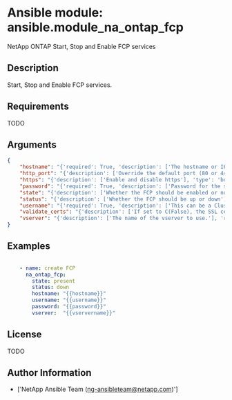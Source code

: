 # Ansible module: ansible.module_na_ontap_fcp


NetApp ONTAP Start, Stop and Enable FCP services

## Description

Start, Stop and Enable FCP services.

## Requirements

TODO

## Arguments

``` json
{
    "hostname": "{'required': True, 'description': ['The hostname or IP address of the ONTAP instance.']}",
    "http_port": "{'description': ['Override the default port (80 or 443) with this port'], 'type': 'int'}",
    "https": "{'description': ['Enable and disable https'], 'type': 'bool', 'default': False}",
    "password": "{'required': True, 'description': ['Password for the specified user.'], 'aliases': ['pass']}",
    "state": "{'description': ['Whether the FCP should be enabled or not.'], 'choices': ['present', 'absent'], 'default': 'present'}",
    "status": "{'description': ['Whether the FCP should be up or down'], 'choices': ['up', 'down'], 'default': 'up'}",
    "username": "{'required': True, 'description': ['This can be a Cluster-scoped or SVM-scoped account, depending on whether a Cluster-level or SVM-level API is required. For more information, please read the documentation U(https://mysupport.netapp.com/NOW/download/software/nmsdk/9.4/).'], 'aliases': ['user']}",
    "validate_certs": "{'description': ['If set to C(False), the SSL certificates will not be validated.', 'This should only set to C(False) used on personally controlled sites using self-signed certificates.'], 'default': True, 'type': 'bool'}",
    "vserver": "{'description': ['The name of the vserver to use.'], 'required': True}",
}
```

## Examples


``` yaml

    - name: create FCP
      na_ontap_fcp:
        state: present
        status: down
        hostname: "{{hostname}}"
        username: "{{username}}"
        password: "{{password}}"
        vserver:  "{{vservername}}"

```

## License

TODO

## Author Information
  - ['NetApp Ansible Team (ng-ansibleteam@netapp.com)']
